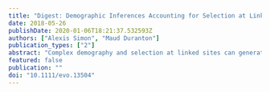 ```yaml
---
title: "Digest: Demographic Inferences Accounting for Selection at Linked Sites"
date: 2018-05-26
publishDate: 2020-01-06T18:21:37.532593Z
authors: ["Alexis Simon", "Maud Duranton"]
publication_types: ["2"]
abstract: "Complex demography and selection at linked sites can generate spurious signatures of divergent selection. Unfortunately, many attempts at demographic inference consider overly simple models and neglect the effect of selection at linked sites. In this issue, Rougemont and Bernatchez (2018) applied an approximate Bayesian computation (ABC) framework that accounts for indirect selection to reveal a complex history of secondary contacts in Atlantic salmon (Salmo salar) that might explain a high rate of latitudinal clines in this species."
featured: false
publication: ""
doi: "10.1111/evo.13504"
---
```


